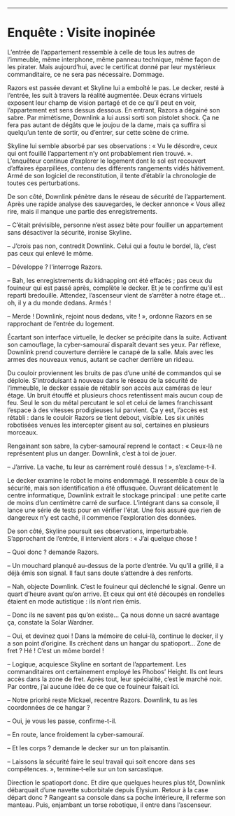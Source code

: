 ----
# Enquête : Visite inopinée

L’entrée de l’appartement ressemble à celle de tous les autres de l’immeuble, même interphone, même panneau technique, même façon de les pirater. Mais aujourd’hui, avec le certificat donné par leur mystérieux commanditaire, ce ne sera pas nécessaire. Dommage.

Razors est passée devant et Skyline lui a emboîté le pas. Le decker, resté à l’entrée, les suit à travers la réalité augmentée. Deux écrans virtuels exposent leur champ de vision partagé et de ce qu’il peut en voir, l’appartement est sens dessus dessous. En entrant, Razors a dégainé son sabre. Par mimétisme, Downlink a lui aussi sorti son pistolet shock. Ça ne fera pas autant de dégâts que le joujou de la dame, mais ça suffira si quelqu’un tente de sortir, ou d’entrer, sur cette scène de crime.

Skyline lui semble absorbé par ses observations : « Vu le désordre, ceux qui ont fouillé l’appartement n’y ont probablement rien trouvé. ». L’enquêteur continue d’explorer le logement dont le sol est recouvert d’affaires éparpillées, contenu des différents rangements vidés hâtivement. Armé de son logiciel de reconstitution, il tente d’établir la chronologie de toutes ces perturbations.

De son côté, Downlink pénètre dans le réseau de sécurité de l’appartement. Après une rapide analyse des sauvegardes, le decker annonce « Vous allez rire, mais il manque une partie des enregistrements.

– C’était prévisible, personne n’est assez bête pour fouiller un appartement sans désactiver la sécurité, ironise Skyline.

– J’crois pas non, contredit Downlink. Celui qui a foutu le bordel, là, c’est pas ceux qui enlevé le môme.

– Développe ? l'interroge Razors.

– Bah, les enregistrements du kidnapping ont été effacés ; pas ceux du fouineur qui est passé après, complète le decker. Et je te confirme qu’il est reparti bredouille. Attendez, l’ascenseur vient de s’arrêter à notre étage et… oh, il y a du monde dedans. Armés !

– Merde ! Downlink, rejoint nous dedans, vite ! », ordonne Razors en se rapprochant de l’entrée du logement.

Écartant son interface virtuelle, le decker se précipite dans la suite. Activant son camouflage, la cyber-samouraï disparaît devant ses yeux. Par réflexe, Downlink prend couverture derrière le canapé de la salle. Mais avec les armes des nouveaux venus, autant se cacher derrière un rideau.

Du couloir proviennent les bruits de pas d’une unité de commandos qui se déploie. S’introduisant à nouveau dans le réseau de la sécurité de l’immeuble, le decker essaie de rétablir son accès aux caméras de leur étage. Un bruit étouffé et plusieurs chocs retentissent mais aucun coup de feu. Seul le son du métal percutant le sol et celui de lames franchissant l’espace à des vitesses prodigieuses lui parvient. Ça y est, l’accès est rétabli : dans le couloir Razors se tient debout, visible. Les six unités robotisées venues les intercepter gisent au sol, certaines en plusieurs morceaux.

Rengainant son sabre, la cyber-samouraï reprend le contact : « Ceux-là ne représentent plus un danger. Downlink, c’est à toi de jouer.

– J’arrive. La vache, tu leur as carrément roulé dessus ! », s’exclame-t-il.

Le decker examine le robot le moins endommagé. Il ressemble à ceux de la sécurité, mais son identification a été offusquée. Ouvrant délicatement le centre informatique, Downlink extrait le stockage principal : une petite carte de moins d’un centimètre carré de surface. L’intégrant dans sa console, il lance une série de tests pour en vérifier l'état. Une fois assuré que rien de dangereux n’y est caché, il commence l’exploration des données.

De son côté, Skyline poursuit ses observations, imperturbable. S’approchant de l’entrée, il intervient alors : « J’ai quelque chose !

– Quoi donc ? demande Razors.

– Un mouchard planqué au-dessus de la porte d’entrée. Vu qu’il a grillé, il a déjà émis son signal. Il faut sans doute s’attendre à des renforts.

– Nah, objecte Downlink. C’est le fouineur qui déclenché le signal. Genre un quart d’heure avant qu’on arrive. Et ceux qui ont été découpés en rondelles étaient en mode autistique : ils n’ont rien émis.

– Donc ils ne savent pas qu’on existe… Ça nous donne un sacré avantage ça, constate la Solar Wardner.

– Oui, et devinez quoi ! Dans la mémoire de celui-là, continue le decker, il y a son point d’origine. Ils crèchent dans un hangar du spatioport… Zone de fret ? Hé ! C’est un môme bordel !

– Logique, acquiesce Skyline en sortant de l’appartement. Les commanditaires ont certainement employé les Phobos’ Height. Ils ont leurs accès dans la zone de fret. Après tout, leur spécialité, c’est le marché noir. Par contre, j’ai aucune idée de ce que ce fouineur faisait ici.

– Notre priorité reste Mickael, recentre Razors. Downlink, tu as les coordonnées de ce hangar ?

– Oui, je vous les passe, confirme-t-il.

– En route, lance froidement la cyber-samouraï.

– Et les corps ? demande le decker sur un ton plaisantin.

– Laissons la sécurité faire le seul travail qui soit encore dans ses compétences. », termine‑t‑elle sur un ton sarcastique.

Direction le spatioport donc. Et dire que quelques heures plus tôt, Downlink débarquait d’une navette suborbitale depuis Elysium. Retour à la case départ donc ? Rangeant sa console dans sa poche intérieure, il referme son manteau. Puis, enjambant un torse robotique, il entre dans l’ascenseur.
